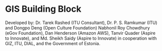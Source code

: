# GIS Building Block

Developed by: Dr. Tarek Rashed (ITU Consultant), Dr. P. S. Ramkumar (ITU) and Dongpo Deng (Open Culture Foundation) Nabhonil Roy Chowdhury (eGov Foundation), Dan Henderson (Amazon AWS), Tanvir Quader (Aspire to Innovate), and Md. Sheikh Saidy (Aspire to Innovate) in cooperation with GIZ, ITU, DIAL, and the Government of Estonia.
